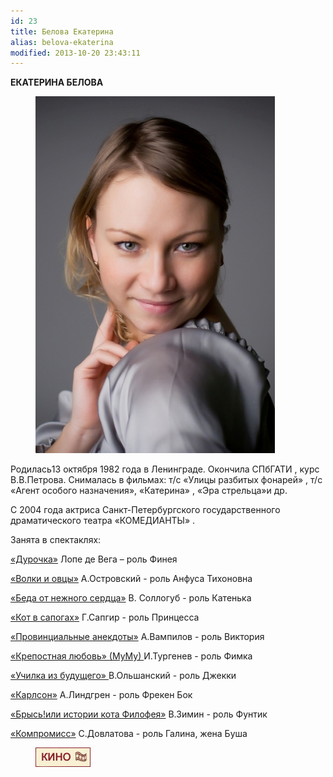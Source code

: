 ```yaml
---
id: 23
title: Белова Екатерина
alias: belova-ekaterina
modified: 2013-10-20 23:43:11
---
```


**ЕКАТЕРИНА БЕЛОВА**

<figure><img src="images/stories/66.jpg" /></figure>

Родилась13 октября 1982 года в Ленинграде. Окончила СПбГАТИ , курс В.В.Петрова. Снималась в фильмах: т/с «Улицы разбитых фонарей» , т/c «Агент особого назначения», «Катерина» , «Эра стрельца»и др.

С 2004 года актриса Санкт-Петербургского государственного драматического театра «КОМЕДИАНТЫ» .

Занята в спектаклях:

<a href="44-dyrochka.html">«Дурочка»</a> Лопе де Вега – роль Финея

<a href="42-volki-i-ovci.html">«Волки и овцы»</a> А.Островский - роль Анфуса Тихоновна

<a href="39-beda-ot-neghnogo-serdca.html">«Беда от нежного сердца»</a> В. Соллогуб - роль Катенька

<a href="74-kot-v-sapogah.html">«Кот в сапогах»</a> Г.Сапгир - роль Принцесса

<a href="71-anekdoti.html">«Провинциальные анекдоты»</a> А.Вампилов - роль Виктория

<a href="46-mumu.html"></a> <a href="46-mumu.html">«Крепостная любовь» (МуМу) </a>И.Тургенев - роль Фимка

<a href="90-ychilka.html">«Училка из будущего» </a>В.Ольшанский - роль Джекки

<a href="147-karlson.html">«Карлсон»</a> А.Линдгрен - роль Фрекен Бок

<a href="40-bris-ili-istoria-kota-filifeia.html">«Брысь!или истории кота Филофея»</a> В.Зимин - роль Фунтик

<a href="282-kompromiss-sdovlatov.html">«Компромисс»</a> С.Довлатова - роль Галина, жена Буша

<figure><a href="http://www.kino-teatr.ru/kino/acter/w/ros/319449/bio/"><img src="images/stories/random/kino-teatr-88x31.gif" /></a></figure>

